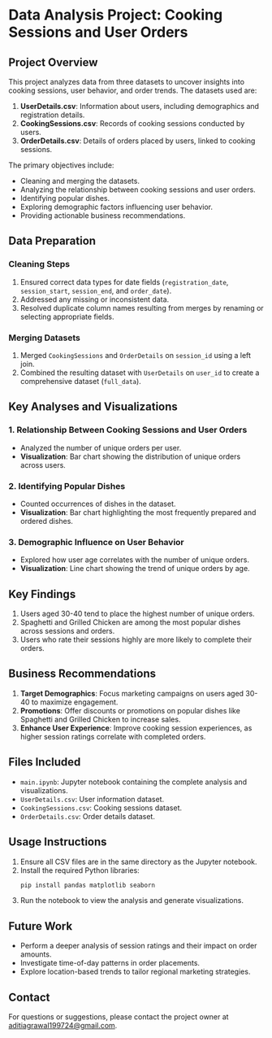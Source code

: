 # Data Analysis Project: Cooking Sessions and User Orders

## Project Overview
This project analyzes data from three datasets to uncover insights into cooking sessions, user behavior, and order trends. The datasets used are:

1. **UserDetails.csv**: Information about users, including demographics and registration details.
2. **CookingSessions.csv**: Records of cooking sessions conducted by users.
3. **OrderDetails.csv**: Details of orders placed by users, linked to cooking sessions.

The primary objectives include:
- Cleaning and merging the datasets.
- Analyzing the relationship between cooking sessions and user orders.
- Identifying popular dishes.
- Exploring demographic factors influencing user behavior.
- Providing actionable business recommendations.

## Data Preparation

### Cleaning Steps
1. Ensured correct data types for date fields (`registration_date`, `session_start`, `session_end`, and `order_date`).
2. Addressed any missing or inconsistent data.
3. Resolved duplicate column names resulting from merges by renaming or selecting appropriate fields.

### Merging Datasets
1. Merged `CookingSessions` and `OrderDetails` on `session_id` using a left join.
2. Combined the resulting dataset with `UserDetails` on `user_id` to create a comprehensive dataset (`full_data`).

## Key Analyses and Visualizations

### 1. Relationship Between Cooking Sessions and User Orders
- Analyzed the number of unique orders per user.
- **Visualization**: Bar chart showing the distribution of unique orders across users.

### 2. Identifying Popular Dishes
- Counted occurrences of dishes in the dataset.
- **Visualization**: Bar chart highlighting the most frequently prepared and ordered dishes.

### 3. Demographic Influence on User Behavior
- Explored how user age correlates with the number of unique orders.
- **Visualization**: Line chart showing the trend of unique orders by age.

## Key Findings
1. Users aged 30-40 tend to place the highest number of unique orders.
2. Spaghetti and Grilled Chicken are among the most popular dishes across sessions and orders.
3. Users who rate their sessions highly are more likely to complete their orders.

## Business Recommendations
1. **Target Demographics**: Focus marketing campaigns on users aged 30-40 to maximize engagement.
2. **Promotions**: Offer discounts or promotions on popular dishes like Spaghetti and Grilled Chicken to increase sales.
3. **Enhance User Experience**: Improve cooking session experiences, as higher session ratings correlate with completed orders.

## Files Included
- `main.ipynb`: Jupyter notebook containing the complete analysis and visualizations.
- `UserDetails.csv`: User information dataset.
- `CookingSessions.csv`: Cooking sessions dataset.
- `OrderDetails.csv`: Order details dataset.

## Usage Instructions
1. Ensure all CSV files are in the same directory as the Jupyter notebook.
2. Install the required Python libraries:
   ```bash
   pip install pandas matplotlib seaborn
   ```
3. Run the notebook to view the analysis and generate visualizations.

## Future Work
- Perform a deeper analysis of session ratings and their impact on order amounts.
- Investigate time-of-day patterns in order placements.
- Explore location-based trends to tailor regional marketing strategies.

## Contact
For questions or suggestions, please contact the project owner at [aditiagrawal199724@gmail.com](mailto:aditiagrawal199724@gmail.com).

